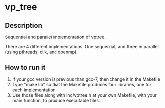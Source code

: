 # vp_tree

## Description
Sequential and parallel implementation of vptree.

There are 4 different implementations. One sequential, and three in parallel (using pthreads, cilk, and openmp).

## How to run it

1. If your gcc version is previous than gcc-7, then change it in the Makefile
2. Type "make lib" so that the Makefile produces four libraries, one for each implementation
3. Use those files along with inc/vptree.h at your own Makefile, with your main function, to produce executable files.
